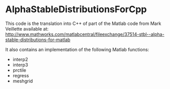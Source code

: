 # AlphaStableDistributionsForCpp

This code is the translation into C++ of part of the Matlab code from Mark Veillette available at:
http://www.mathworks.com/matlabcentral/fileexchange/37514-stbl--alpha-stable-distributions-for-matlab

It also contains an implementation of the following Matlab functions:

* interp2
* interp3
* prctile
* regress
* meshgrid
